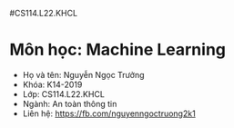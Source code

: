 #CS114.L22.KHCL
# Môn học: Machine Learning
- Họ và tên: Nguyễn Ngọc Trưởng
- Khóa: K14-2019
- Lớp: CS114.L22.KHCL
- Ngành: An toàn thông tin
- Liên hệ: https://fb.com/nguyenngoctruong2k1